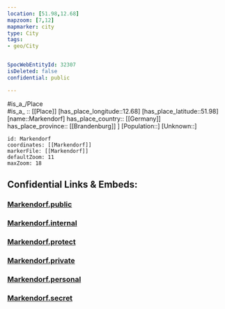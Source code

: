 ```yaml
---
location: [51.98,12.68] 
mapzoom: [7,12] 
mapmarker: city 
type: City
tags:
- geo/City


SpocWebEntityId: 32307
isDeleted: false
confidential: public

---
```

#is_a_/Place  
#is_a_ :: [[Place]] 
[has_place_longitude::12.68] 
[has_place_latitude::51.98] 
[name::Markendorf] 
has_place_country:: [[Germany]]  
has_place_province:: [[Brandenburg]] ] 
[Population::] 
[Unknown::] 


```leaflet
id: Markendorf
coordinates: [[Markendorf]] 
markerFile: [[Markendorf]] 
defaultZoom: 11 
maxZoom: 18
```


## Confidential Links & Embeds: 

### [Markendorf.public](/_public/\Earth\Continent\Europe\Europe~Central\Germany\Germany~East\Sachsen-Anhalt\counties~SA\Wittenberg\cities~Wittenberg\Wittenberg-city\CityMarkendorf.public.md) 

### [Markendorf.internal](/_internal/\Earth\Continent\Europe\Europe~Central\Germany\Germany~East\Sachsen-Anhalt\counties~SA\Wittenberg\cities~Wittenberg\Wittenberg-city\CityMarkendorf.internal.md) 

### [Markendorf.protect](/_protect/\Earth\Continent\Europe\Europe~Central\Germany\Germany~East\Sachsen-Anhalt\counties~SA\Wittenberg\cities~Wittenberg\Wittenberg-city\CityMarkendorf.protect.md) 

### [Markendorf.private](/_private/\Earth\Continent\Europe\Europe~Central\Germany\Germany~East\Sachsen-Anhalt\counties~SA\Wittenberg\cities~Wittenberg\Wittenberg-city\CityMarkendorf.private.md) 

### [Markendorf.personal](/_personal/\Earth\Continent\Europe\Europe~Central\Germany\Germany~East\Sachsen-Anhalt\counties~SA\Wittenberg\cities~Wittenberg\Wittenberg-city\CityMarkendorf.personal.md) 

### [Markendorf.secret](/_secret/\Earth\Continent\Europe\Europe~Central\Germany\Germany~East\Sachsen-Anhalt\counties~SA\Wittenberg\cities~Wittenberg\Wittenberg-city\CityMarkendorf.secret.md)

